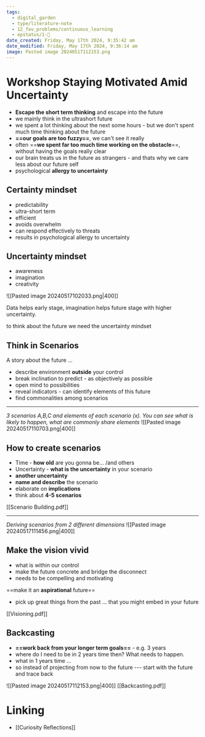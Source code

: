 ```yaml
---
tags:
  - digital_garden
  - type/literature-note
  - 12_fav_problems/continuous_learning
  - epstatus/1-🌱
date_created: Friday, May 17th 2024, 9:35:42 am
date_modified: Friday, May 17th 2024, 9:36:14 am
image: Pasted image 20240517112153.png
---
```

# Workshop Staying Motivated Amid Uncertainty
+ **Escape the short term thinking** and escape into the future
+ we mainly think in the ultrashort future
+ we spent a lot thinking about the next some hours - but we don't spent much time thinking about the future
+ **==our goals are too fuzzy==**, we can't see it really
+ often ==**we spent far too much time working on the obstacle**==, without having the goals really clear
+ our brain treats us in the future as strangers - and thats why we care less about our future self
+ psychological **allergy to uncertainty**

## Certainty mindset
* predictability
* ultra-short term
* efficient
* avoids overwhelm
* can respond effectively to threats
* results in psychological allergy to uncertainty

## Uncertainty mindset
* awareness
* imagination
* creativity

![[Pasted image 20240517102033.png|400]]

Data helps early stage, imagination helps future stage with higher uncertainty.

to think about the future we need the uncertainty mindset
## Think in Scenarios
A story about the future ...
+ describe environment **outside** your control
+ break inclination to predict - as objectively as possible
+ open mind to possibilities
+ reveal indicators - can identify elements of this future
+ find commonalities among scenarios

***
*3 scenarios A,B,C and elements of each scenario (x). You can see what is likely to happen, what are commonly share elements*
![[Pasted image 20240517110703.png|400]]

## How to create scenarios
+ Time - **how old** are you gonna be... /and others
+ Uncertainty - **what is the uncertainty** in your scenario
+ **another uncertainty**
+ **name and describe** the scenario
+ elaborate on **implications**
+ think about **4-5 scenarios**

[[Scenario Building.pdf]]

***
*Deriving scenarios from 2 different dimensions*
![[Pasted image 20240517111456.png|400]]

## Make the vision vivid
+ what is within our control
+ make the future concrete and bridge the disconnect
+ needs to be compelling and motivating

==make it an **aspirational** future==
+ pick up great things from the past ... that you might embed in your future

[[Visioning.pdf]]
## Backcasting
+ **==work back from your longer term goals==** - e.g. 3 years
+ where do I need to be in 2 years time then? What needs to happen.
+ what in 1 years time ...
+ so instead of projecting from now to the future --- start with the future and trace back

![[Pasted image 20240517112153.png|400]]
[[Backcasting.pdf]]

# Linking
+ [[Curiosity Reflections]]





